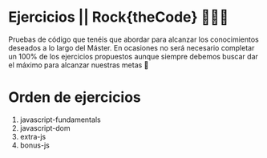 # Ejercicios || Rock{theCode} 👨🏽‍💻

Pruebas de código que tenéis que abordar para alcanzar los conocimientos deseados a lo largo del Máster. En ocasiones no será necesario completar un 100% de los ejercicios propuestos aunque siempre debemos buscar dar el máximo para alcanzar nuestras metas 🏁


# Orden de ejercicios

1. javascript-fundamentals
2. javascript-dom
3. extra-js
4. bonus-js